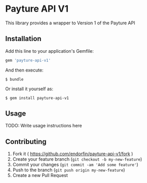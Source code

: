 # Payture API V1

This library provides a wrapper to Version 1 of the Payture API

## Installation

Add this line to your application's Gemfile:

```ruby
gem 'payture-api-v1'
```

And then execute:

    $ bundle

Or install it yourself as:

    $ gem install payture-api-v1

## Usage

TODO: Write usage instructions here

## Contributing

1. Fork it ( https://github.com/endorfin/payture-api-v1/fork )
2. Create your feature branch (`git checkout -b my-new-feature`)
3. Commit your changes (`git commit -am 'Add some feature'`)
4. Push to the branch (`git push origin my-new-feature`)
5. Create a new Pull Request
